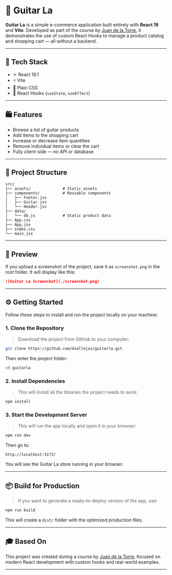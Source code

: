 # 🎸 Guitar La

**Guitar La** is a simple e-commerce application built entirely with **React 19** and **Vite**. Developed as part of the course by [Juan de la Torre](https://codigoconjuan.com/), it demonstrates the use of custom React Hooks to manage a product catalog and shopping cart — all without a backend.

---

## 🚀 Tech Stack

- ⚛️ React 19.1
- ⚡ Vite
- 🎨 Plain CSS
- 🧠 React Hooks (`useState`, `useEffect`)

---

## 🛍️ Features

- Browse a list of guitar products
- Add items to the shopping cart
- Increase or decrease item quantities
- Remove individual items or clear the cart
- Fully client-side — no API or database

---

## 📁 Project Structure

```text
src/
├── assets/              # Static assets
├── components/          # Reusable components
│   ├── Footer.jsx
│   ├── Guitar.jsx
│   └── Header.jsx
├── data/
│   └── db.js            # Static product data
├── App.css
├── App.jsx
├── index.css
└── main.jsx
```

---

## 📸 Preview

If you upload a screenshot of the project, save it as `screenshot.png` in the root folder. It will display like this:

```markdown
![Guitar La Screenshot](./screenshot.png)
```

---

## ⚙️ Getting Started

Follow these steps to install and run the project locally on your machine:

### 1. Clone the Repository

> Download the project from GitHub to your computer:

```bash
git clone https://github.com/dvallejos/guitarla.git
```

Then enter the project folder:

```bash
cd guitarla
```

### 2. Install Dependencies

> This will install all the libraries the project needs to work:

```bash
npm install
```

### 3. Start the Development Server

> This will run the app locally and open it in your browser:

```bash
npm run dev
```

Then go to:

```
http://localhost:5173/
```

You will see the Guitar La store running in your browser.

---

## 📦 Build for Production

> If you want to generate a ready-to-deploy version of the app, use:

```bash
npm run build
```

This will create a `dist/` folder with the optimized production files.

---

## 🎓 Based On

This project was created during a course by [Juan de la Torre](https://codigoconjuan.com/), focused on modern React development with custom hooks and real-world examples.

---

